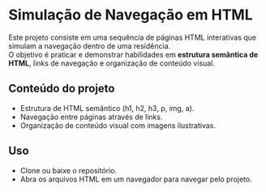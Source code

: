 # Simulação de Navegação em HTML

Este projeto consiste em uma sequência de páginas HTML interativas que simulam a navegação dentro de uma residência.  
O objetivo é praticar e demonstrar habilidades em **estrutura semântica de HTML**, links de navegação e organização de conteúdo visual.

## Conteúdo do projeto
- Estrutura de HTML semântico (h1, h2, h3, p, img, a).  
- Navegação entre páginas através de links.  
- Organização de conteúdo visual com imagens ilustrativas.  

## Uso
- Clone ou baixe o repositório.  
- Abra os arquivos HTML em um navegador para navegar pelo projeto.
